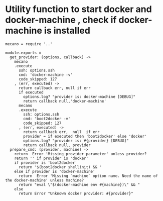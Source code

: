 # Utility function to start docker and docker-machine , check if docker-machine is installed

    mecano = require '..'

    module.exports =
      get_provider: (options, callback) ->
        mecano
        .execute
          ssh: options.ssh
          cmd: 'docker-machine -v'
          code_skipped: 127
        , (err, executed) ->
          return callback err, null if err
          if executed
            options.log? "provider is: docker-machine [DEBUG]"
            return callback null,'docker-machine'
          mecano
          .execute
            ssh: options.ssh
            cmd: 'boot2docker -v'
            code_skipped: 127
          , (err, executed) ->
            return callback err,  null  if err
            provider = if executed then 'boot2docker' else 'docker'
            options.log? "provider is: #{provider} [DEBUG]"
            return callback null, provider
      prepare_cmd: (provider, machine) ->
        return  Error 'Missing provider parameter' unless provider?
        return '' if provider is 'docker'
        if provider is 'boot2docker'
          return '$(boot2docker shellinit) && '
        else if provider is 'docker-machine'
          return  Error 'Missing `machine` option name. Need the name of the docker-machine' unless machine?
          return "eval \"$(docker-machine env #{machine})\" && "
        else
          return Error "Unknown docker provider: #{provider}"
